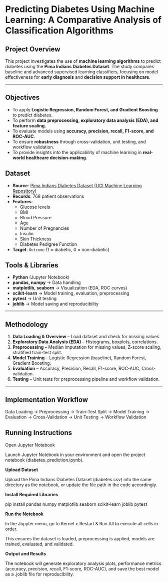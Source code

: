 # Predicting Diabetes Using Machine Learning: A Comparative Analysis of Classification Algorithms

##  Project Overview
This project investigates the use of **machine learning algorithms** to predict diabetes using the **Pima Indians Diabetes Dataset**. The study compares baseline and advanced supervised learning classifiers, focusing on model effectiveness for **early diagnosis** and **decision support in healthcare**.

---

## Objectives
- To apply **Logistic Regression, Random Forest, and Gradient Boosting** to predict diabetes.  
- To perform **data preprocessing, exploratory data analysis (EDA), and feature scaling**.  
- To evaluate models using **accuracy, precision, recall, F1-score, and ROC-AUC**.  
- To ensure **robustness** through cross-validation, unit testing, and workflow validation.  
- To provide insights into the applicability of machine learning in **real-world healthcare decision-making**.



##  Dataset
- **Source**: [Pima Indians Diabetes Dataset (UCI Machine Learning Repository)](https://www.kaggle.com/datasets/uciml/pima-indians-diabetes-database)  
- **Records**: 768 patient observations  
- **Features**:  
  - Glucose levels  
  - BMI  
  - Blood Pressure  
  - Age  
  - Number of Pregnancies  
  - Insulin  
  - Skin Thickness  
  - Diabetes Pedigree Function  
- **Target**: `Outcome` (1 = diabetic, 0 = non-diabetic)  


##  Tools & Libraries
- **Python** (Jupyter Notebook)  
- **pandas, numpy** → Data handling  
- **matplotlib, seaborn** → Visualization (EDA, ROC curves)  
- **scikit-learn** → Model training, evaluation, preprocessing  
- **pytest** → Unit testing  
- **joblib** → Model saving and reproducibility  

---

##  Methodology
1. **Data Loading & Overview** – Load dataset and check for missing values.  
2. **Exploratory Data Analysis (EDA)** – Histograms, boxplots, correlations.  
3. **Preprocessing** – Median imputation for missing values, Z-score scaling, stratified train-test split.  
4. **Model Training** – Logistic Regression (baseline), Random Forest, Gradient Boosting.  
5. **Evaluation** – Accuracy, Precision, Recall, F1-score, ROC-AUC, Cross-validation.  
6. **Testing** – Unit tests for preprocessing pipeline and workflow validation.  

---

##  Implementation Workflow

Data Loading → Preprocessing → Train-Test Split → Model Training → Evaluation → Cross-Validation → Unit Testing → Workflow Validation

## Running Instructions
Open Jupyter Notebook

Launch Jupyter Notebook in your environment and open the project notebook (diabetes_prediction.ipynb).

**Upload Dataset**

Upload the Pima Indians Diabetes Dataset (diabetes.csv) into the same directory as the notebook, or update the file path in the code accordingly.

**Install Required Libraries**

pip install pandas numpy matplotlib seaborn scikit-learn joblib pytest

**Run the Notebook**

In the Jupyter menu, go to Kernel > Restart & Run All to execute all cells in order.

This ensures the dataset is loaded, preprocessing is applied, models are trained, evaluated, and validated.

**Output and Results**

The notebook will generate exploratory analysis plots, performance metrics (accuracy, precision, recall, F1-score, ROC-AUC), and save the best model as a .joblib file for reproducibility.


